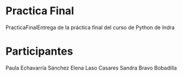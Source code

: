 # Practica Final
PracticaFinalEntrega de la práctica final del curso de Python de Indra

# Participantes
Paula Echavarría Sánchez
Elena Laso Casares
Sandra Bravo Bobadilla
